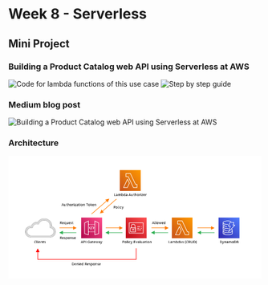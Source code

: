 # Week 8 - Serverless
## Mini Project
### Building a Product Catalog web API using Serverless at AWS
![Code for lambda functions of this use case](./Code)
![Step by step guide](./mini-project/Building\a\Product\Catalog\web\API\using\Serverless\at\AWS)
### Medium blog post
![Building a Product Catalog web API using Serverless at AWS](https://medium.com/@sudarkodimuthiah22/building-a-product-catalog-web-api-using-serverless-at-aws-2eb3c992e783)
### Architecture 
![](./mini-project/Images/Architecture.png)
